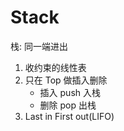 # Stack

栈: 同一端进出

1. 收约束的线性表
2. 只在 Top 做插入删除
   - 插入 push 入栈
   - 删除 pop 出栈
3. Last in First out(LIFO)
